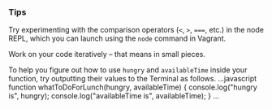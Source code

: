 ### Tips

Try experimenting with the comparison operators (`<`, `>`, `===`, etc.) in the node REPL, which you can launch using the `node` command in Vagrant.

Work on your code iteratively – that means in small pieces. 

To help you figure out how to use `hungry` and `availableTime` inside your function, try outputting their values to the Terminal as follows.
...javascript
function whatToDoForLunch(hungry, availableTime) {
  console.log("hungry is", hungry);
  console.log("availableTime is", availableTime);
}
...